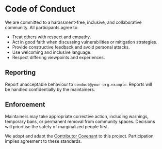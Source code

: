 # Code of Conduct

We are committed to a harassment-free, inclusive, and collaborative community. All participants agree to:

- Treat others with respect and empathy.
- Act in good faith when discussing vulnerabilities or mitigation strategies.
- Provide constructive feedback and avoid personal attacks.
- Use welcoming and inclusive language.
- Respect differing viewpoints and experiences.

## Reporting

Report unacceptable behaviour to `conduct@your-org.example`. Reports will be handled confidentially by the maintainers.

## Enforcement

Maintainers may take appropriate corrective action, including warnings, temporary bans, or permanent removal from community spaces. Decisions will prioritise the safety of marginalized people first.

We adopt and adapt the [Contributor Covenant](https://www.contributor-covenant.org/version/2/1/code_of_conduct/) to this project. Participation implies agreement to these standards.
